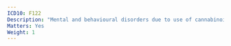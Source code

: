 ```yaml
---
ICD10: F122
Description: "Mental and behavioural disorders due to use of cannabinoids: Dependence syndrome"
Matters: Yes
Weight: 1
---
```

